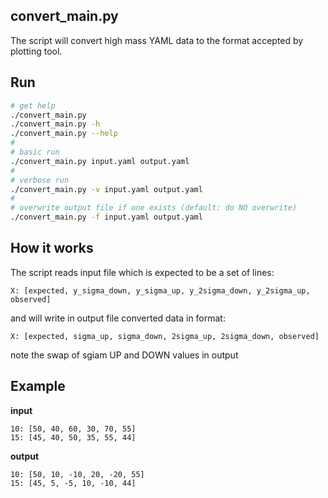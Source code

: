 ## convert_main.py

The script will convert high mass YAML data to the format accepted by plotting
tool.

## Run

```bash
# get help
./convert_main.py
./convert_main.py -h
./convert_main.py --help
#
# basic run
./convert_main.py input.yaml output.yaml
#
# verbose run
./convert_main.py -v input.yaml output.yaml
#
# overwrite output file if one exists (default: do NO overwrite)
./convert_main.py -f input.yaml output.yaml
```

## How it works

The script reads input file which is expected to be a set of lines:

    X: [expected, y_sigma_down, y_sigma_up, y_2sigma_down, y_2sigma_up, observed]

and will write in output file converted data in format:

    X: [expected, sigma_up, sigma_down, 2sigma_up, 2sigma_down, observed]

note the swap of sgiam UP and DOWN values in output

## Example

**input**

```
10: [50, 40, 60, 30, 70, 55]
15: [45, 40, 50, 35, 55, 44]
```

**output**

```
10: [50, 10, -10, 20, -20, 55]
15: [45, 5, -5, 10, -10, 44]
```
